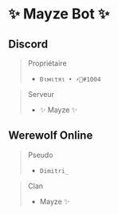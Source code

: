 # ✨ Mayze Bot ✨

## Discord
> Propriétaire
> - `Đιмιτяι • ⚡🦅#1004`

> Serveur
> - ✨ Mayze ✨

## Werewolf Online
> Pseudo
> - `Dimitri_`

> Clan
> - Mayze ✨
